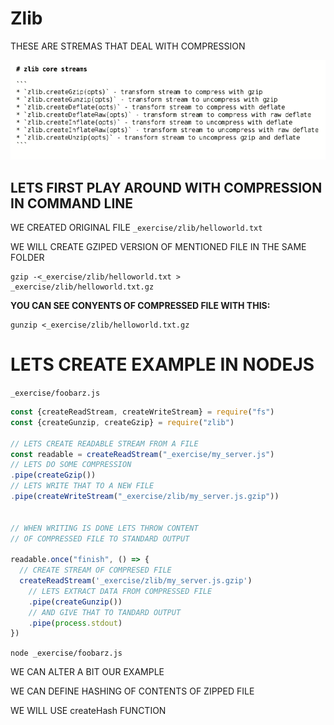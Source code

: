 # Zlib

THESE ARE STREMAS THAT DEAL WITH COMPRESSION

![zlib](../_IMG/ZLIB.png)

## LETS FIRST PLAY AROUND WITH COMPRESSION IN COMMAND LINE

WE CREATED ORIGINAL FILE `_exercise/zlib/helloworld.txt`

WE WILL CREATE GZIPED VERSION OF MENTIONED FILE IN THE SAME FOLDER

```
gzip -<_exercise/zlib/helloworld.txt > _exercise/zlib/helloworld.txt.gz
```

**YOU CAN SEE CONYENTS OF COMPRESSED FILE WITH THIS:**

```
gunzip <_exercise/zlib/helloworld.txt.gz 
```

# LETS CREATE EXAMPLE IN NODEJS

`_exercise/foobarz.js`

```js
const {createReadStream, createWriteStream} = require("fs")
const {createGunzip, createGzip} = require("zlib")

// LETS CREATE READABLE STREAM FROM A FILE
const readable = createReadStream("_exercise/my_server.js")
// LETS DO SOME COMPRESSION
.pipe(createGzip())
// LETS WRITE THAT TO A NEW FILE
.pipe(createWriteStream("_exercise/zlib/my_server.js.gzip"))


// WHEN WRITING IS DONE LETS THROW CONTENT
// OF COMPRESSED FILE TO STANDARD OUTPUT

readable.once("finish", () => {
  // CREATE STREAM OF COMPRESED FILE
  createReadStream('_exercise/zlib/my_server.js.gzip')
    // LETS EXTRACT DATA FROM COMPRESSED FILE
    .pipe(createGunzip())
    // AND GIVE THAT TO TANDARD OUTPUT
    .pipe(process.stdout)
})
```

`node _exercise/foobarz.js`

WE CAN ALTER A BIT OUR EXAMPLE

WE CAN DEFINE HASHING OF CONTENTS OF ZIPPED FILE

WE WILL USE createHash FUNCTION

